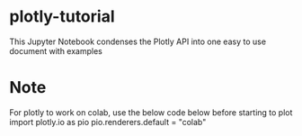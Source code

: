 # plotly-tutorial
This Jupyter Notebook condenses the Plotly API into one easy to use document with examples

# Note
For plotly to work on colab, use the below code below before starting to plot
import plotly.io as pio
pio.renderers.default = "colab"
